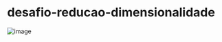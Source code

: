 # desafio-reducao-dimensionalidade
![image](https://github.com/felipemartinsn/desafio-reducao-dimensionalidade/assets/138170347/4c3da03e-536c-4141-9fbf-1c2645aca89a)
